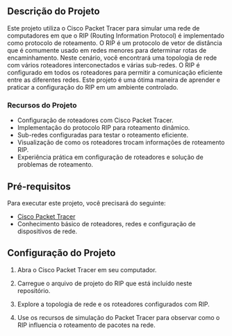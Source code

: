 ## Descrição do Projeto

Este projeto utiliza o Cisco Packet Tracer para simular uma rede de computadores em que o RIP (Routing Information Protocol) é implementado como protocolo de roteamento. O RIP é um protocolo de vetor de distância que é comumente usado em redes menores para determinar rotas de encaminhamento. Neste cenário, você encontrará uma topologia de rede com vários roteadores interconectados e várias sub-redes. O RIP é configurado em todos os roteadores para permitir a comunicação eficiente entre as diferentes redes. Este projeto é uma ótima maneira de aprender e praticar a configuração do RIP em um ambiente controlado.

### Recursos do Projeto

- Configuração de roteadores com Cisco Packet Tracer.
- Implementação do protocolo RIP para roteamento dinâmico.
- Sub-redes configuradas para testar o roteamento eficiente.
- Visualização de como os roteadores trocam informações de roteamento RIP.
- Experiência prática em configuração de roteadores e solução de problemas de roteamento.

## Pré-requisitos

Para executar este projeto, você precisará do seguinte:

- [Cisco Packet Tracer](https://www.netacad.com/courses/packet-tracer)
- Conhecimento básico de roteadores, redes e configuração de dispositivos de rede.

## Configuração do Projeto

1. Abra o Cisco Packet Tracer em seu computador.

2. Carregue o arquivo de projeto do RIP que está incluído neste repositório.

3. Explore a topologia de rede e os roteadores configurados com RIP.

4. Use os recursos de simulação do Packet Tracer para observar como o RIP influencia o roteamento de pacotes na rede.
